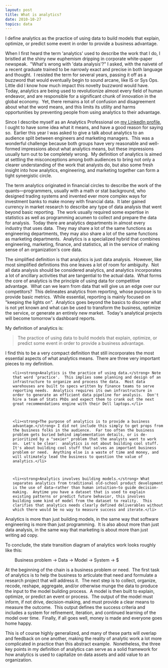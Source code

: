 ```yaml
---
layout: post
title: What is analytics?
date: 2010-10-27
topics: data
---
```

I define analytics as the practice of using data to build models that explain, optimize, or predict some event in order to provide a business advantage.

<!--excerpt-->

When I first heard the term 'analytics' used to describe the work that I do, I bristled at the shiny new euphemism dripping in corporate white-paper newspeak.  "What's wrong with 'data analysis'?" I asked, with the naiveté of a recent graduate trained to be narrowly exact and precise in both language and thought.  I resisted the term for several years, passing it off as a buzzword that would eventually begin to sound arcane, like IS or Sys Ops.  Little did I know how much impact this novelty buzzword would have.  Today, analytics are being used to revolutionize almost every field of human endeavor, and are responsible for a significant chunk of innovation in the global economy.  Yet, there remains a lot of confusion and disagreement about what the word means, and this limits its utility and harms opportunities by preventing people from using analytics to their advantage.







Since I describe myself as an Analytics Professional on <a href="http://www.linkedin.com/in/sczepiel">my LinkedIn profile</a>, I ought to have some idea what it means, and have a good reason for saying so.  Earlier this year I was asked to give a talk about analytics to an audience split between engineers and marketing managers.  This was a wonderful challenge because both groups have very reasonable and well-formed impressions about what analytics means, but these impressions usually turn out to be completely wrong.  My definition of analytics is aimed at settling the misconceptions among both audiences to bring not only a clearer understanding of the work that analysts do, but also some fresh insight into how analytics, engineering, and marketing together can form a tight synergistic circle.







The term analytics originated in financial circles to describe the work of the quants—programmers, usually with a math or stat background, who designed trading systems and invented ever more complex ways for investment banks to make money with financial data.  It later gained currency in market research to describe any type of data analysis that went beyond basic reporting.  The work usually required some expertise in statistics as well as programming acumen to collect and prepare the data for analysis.  Today there are analytics departments in almost every industry that uses data.  They may share a lot of the same functions as engineering departments, they may also share a lot of the same functions as marketing departments.  Analytics is a specialized hybrid that combines engineering, marketing, finance, and statistics, all in the service of making sense of an organization's core data.







The simplified definition is that analytics is just data analysis.  However, like most simplified definitions this one leaves a lot of room for ambiguity.  Not all data analysis should be considered analytics, and analytics incorporates a lot of ancillary activities that are tangential to the actual data.  What forms the core of analytics is the principle of using data for competitive advantage.  What can we learn from data that will give us an edge over our competitors?  This delineates analytics from reporting, whose purpose is to provide basic metrics.  While essential, reporting is mainly focused on "keeping the lights on".  Analytics goes beyond the basics to discover what is not yet known and what can be used to transform the business, optimize the service, or generate an entirely new market.  Today's analytical projects will become tomorrow's dashboard reports.







My definition of analytics is:



<blockquote>The practice of using data to build models that explain, optimize, or predict some event in order to provide a business advantage.</blockquote>



I find this to be a very compact definition that still incorporates the most essential aspects of what analytics means.  There are three very important pieces to my definition.



<ol>



	<li><strong>Analytics is the practice of using data.</strong> Note that word 'practice'.  This implies some planning and design of an infrastructure to organize and process the data.  Most data warehouses are built to specs written by finance teams to serve reporting needs.  Analytics requires its own infrastructure in order to generate an efficient data pipeline for analysis.  Don't hire a team of Stats PhDs and expect them to crank out the next great recommendations engine with their Dell laptops.</li>



	<li><strong>The purpose of analytics is to provide a business advantage.</strong> I did not include this simply to get props from the business folks in the audience.  Far too often the business problem gets buried behind implementation details, or is de-prioritized by a "sexier" problem that the analysts want to work on.  Let's be clear:  analytics is not about building cool stuff.  It's about building cool stuff that solves an important business problem or need.  Anything else is a waste of time and money, and will ultimately lead the business to question the value of analytics.</li>



	<li><strong>Analytics involves building models.</strong> What separates analytics from traditional old-school product development is the use of data—rather than human intuition—to guide decision-making.  Anytime you have a dataset that is used to explain existing patterns or predict future behavior, this involves building some kind of model from the dataset to reality.  This clarifies that analytics needs clearly defined deliverables without which there would be no way to measure success and iterate.</li>



</ol>



Analytics is more than just building models, in the same way that software engineering is more than just programming.  It is also about more than just data analysis, in the same way that marketing is about more than just writing ad copy.







To conclude, the state transition diagram of analytics work looks roughly like this:



<p style="padding-left:30px;">Business problem → Data → Model → System → $</p>



At the beginning of the chain is a business problem or need.  The first task of analytics is to help the business to articulate that need and formulate a research project that will address it.  The next step is to collect, organize, recode, reshape, aggregate, and/or otherwise munge the data to produce the input to the model building process.  A model is then built to explain, optimize, or predict an event or process.  The output of the model must inform, if not drive, decision-making, and must provide a clear means to measure the outcome.  This output defines the success criteria and includes a system for refinement, iteration, and continued learning of the model over time.  Finally, if all goes well, money is made and everyone goes home happy.







This is of course highly generalized, and many of these parts will overlap and feedback on one another, making the reality of analytic work a lot more complicated in practice than this abstract example.  Nonetheless, the three key points in my definition of analytics can serve as a solid framework for how analytics is used to capitalize on data assets and add value to an organization.
